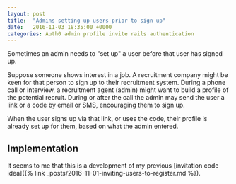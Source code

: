 ```yaml
---
layout: post
title:  "Admins setting up users prior to sign up"
date:   2016-11-03 18:35:00 +0000
categories: Auth0 admin profile invite rails authentication
---
```


Sometimes an admin needs to "set up" a user before that user has signed up.

Suppose someone shows interest in a job. A recruitment company might be keen for that person to sign up to their recruitment system. During a phone call or interview, a recruitment agent (admin) might want to build a profile of the potential recruit. During or after the call the admin may send the user a link or a code by email or SMS, encouraging them to sign up.

When the user signs up via that link, or uses the code, their profile is already set up for them, based on what the admin entered.

## Implementation

It seems to me that this is a development of my previous [invitation code idea]({% link _posts/2016-11-01-inviting-users-to-register.md %}).
